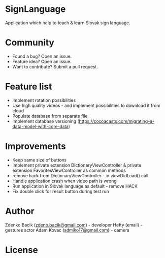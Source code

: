 # SignLanguage
Application which help to teach & learn Slovak sign language.

# Community
- Found a bug? Open an issue.
- Feature idea? Open an issue.
- Want to contribute? Submit a pull request.


# Feature list
- Implement rotation possibilities
- Use high quality videos - and implement possibilities to download it from cloud
- Populate database from separate file
- Implement database versioning (https://cocoacasts.com/migrating-a-data-model-with-core-data)


# Improvements
- Keep same size of buttons
- Implement private extension DictionaryViewController & private extension FavoritesViewController as common methods
- remove hack from DictionaryViewController - in viewDidLoad() call
- Handle application crash when video path is wrong
- Run application in Slovak language as default - remove HACK
- Fix double click for result button during test run


# Author
Zdenko Bacik (zdeno.bacik@gmail.com) - developer
Hefty (email) - gestures actor
Adam Kovac (admiko17@gmail.com) - camera

# License
